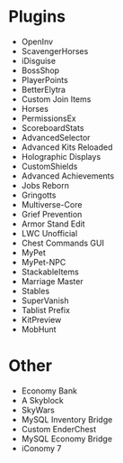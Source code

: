 # Plugins
- OpenInv
- ScavengerHorses
- iDisguise
- BossShop
- PlayerPoints
- BetterElytra
- Custom Join Items
- Horses
- PermissionsEx
- ScoreboardStats
- AdvancedSelector
- Advanced Kits Reloaded
- Holographic Displays
- CustomShields
- Advanced Achievements
- Jobs Reborn
- Gringotts
- Multiverse-Core
- Grief Prevention
- Armor Stand Edit
- LWC Unofficial
- Chest Commands GUI
- MyPet
- MyPet-NPC
- StackableItems
- Marriage Master
- Stables
- SuperVanish
- Tablist Prefix
- KitPreview
- MobHunt
# Other
- Economy Bank
- A Skyblock
- SkyWars
- MySQL Inventory Bridge
- Custom EnderChest
- MySQL Economy Bridge
- iConomy 7
